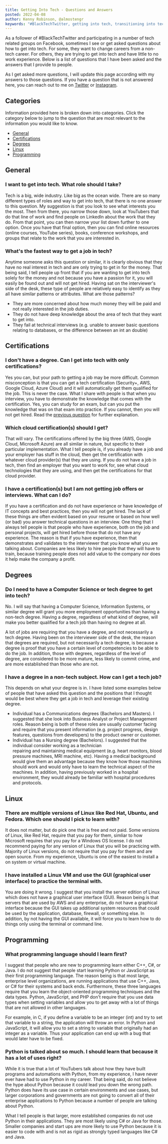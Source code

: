 ```yaml
---
title: Getting Into Tech - Questions and Answers
posted: 2022-04-08
author: Kenny Robinson, @almostengr
keywords: "#BlackTechTwitter, getting into tech, transitioning into tech, how to get into tech"
---
```


As a follower of #BlackTechTwitter and participating in a number of tech related groups on Facebook, sometimes 
I see or get asked questions about how to get into tech. For some, they want to change careers from a non-tech 
career. For others, they are trying to get into tech and have little to no work experience. Below is a list of 
questions that I have been asked and the answers that I provide to people.

As I get asked more questions, I will update this page according with my answers to those questions. If you have
a question that is not answered here, you can reach out to me on 
<a href="https://twitter.com/almostengr" target="_blank">Twitter</a> or
<a href="https://www.instagram.com/almostengr" target="_blank">Instagram</a>.

## Categories

Information provided here is broken down into categories. Click the category below to jump to the question that 
are most relevant to the information you would like to know.

* [General](#general)
* [Certifications](#certifications)
* [Degrees](#degrees)
* [Linux](#linux)
* [Programming](#programming)

## General

### I want to get into tech. What role should I take?

Tech is a big, wide industry. Like big as the ocean wide.
There are so many different types of roles and way to get into tech, that there is no one answer to this 
question. My suggestion is that you look to see what interests you the most. 
Then from there, you narrow those down, look at YouTubers that do that line of work and find people on LinkedIn
about the work that they do. From that point, you can then narrow your list down further to one option. 
Once you have that final option, then you can find online resources (online courses, YouTube series), 
books, conference workshops, and groups that relate to the work that you are interested in.

### What's the fastest way to get a job in tech?

Anytime someone asks this question or similar, it is clearly obvious that they have no real interest in tech 
and are only trying to get in for the money. That being said, I tell people up front that if you are 
wanting to get into tech solely for the money and not because you have a passion for it, you will easily be 
found out and will not get hired. Having sat on the interviewer's side of the desk, these type of people are 
relatively easy to identify as they all have similar patterns or attributes. What are those patterns? 

* They are more concerned about how much money they will be paid and not really interested in the job duties.
* They do not have deep knowledge about the area of tech that they want to get into.
* They fail at technical interviews (e.g. unable to answer basic questions relating to databases, or the 
difference between an int an double)

## Certifications

### I don't have a degree. Can I get into tech with only certifications?

Yes you can, but your path to getting a job may be more difficult. Common misconception is that you can get 
a tech certification (Security+, AWS, Google Cloud, Azure Cloud) and it will automatically get them 
qualified for the job. This is never the case. What I share with people is that when you interview, you have 
to demonstrate the knowledge that comes with the certification. Yes, you can study for an exam, but can you put 
the knowledge that was on that exam into practice. If you cannot, then you will not get hired. 
Read the [previous question](#do-i-need-to-have-a-computer-science-or-tech-degree-to-get-into-tech) for 
further explanation.

### Which cloud certification(s) should I get?

That will vary. The certifications offered by the big three (AWS, Google Cloud, Microsoft Azure) are all similar in nature, but 
specific to their particular implementation. What I tell people is, if you already have a job and your employer
has stuff in the cloud, then get the certification with whatever cloud provider(s) that they are using. If you 
do not have a job in tech, then find an employer that you want to work for, see what cloud technologies that they 
are using, and then get the certifications for that cloud provider.

### I have a certification(s) but I am not getting job offers or interviews. What can I do?

If you have a certification and do not have experience or have knowledge of IT concepts and best practices, 
then you will not get hired. The lack of these things are often evident based on your resume or based on
how well (or bad) you answer technical questions in an interview. One thing that I always tell people is that 
people who have experience, both on the job and personal projects, will get hired before those that do not 
have any experience. The reason is that if you have experience, then that demonstrates and validates to the 
interviewer that you know what you are talking about. Companies are less likely to hire people that they 
will have to train, because training people does not add value to the company nor does it help make 
the company a profit.

## Degrees

### Do I need to have a Computer Science or tech degree to get into tech? 

No. I will say that having a Computer Science, Information Systems, or similar degree will 
grant you more employment opportunities than having a non-tech degree. Having a degree, regardless of what 
kind of degree, will make you better qualified for a tech job than having no degree at all.

A lot of jobs are requiring that you have a degree, and not necessarily a tech degree. Having been on
the interviewer side of the desk, the reason that degrees are required, but not necessarily a tech degree, 
is because a degree is proof that you have a certain level of competencies to be able to do the job. In 
addition, those with degrees, regardless of the level of degree, are considered to be more mature, less likely 
to commit crime, and are more established than those who are not.

### I have a degree in a non-tech subject. How can I get a tech job?

This depends on what your degree is in. I have listed some examples below of people that have asked this question
and the positions that I thought would be best where they get a job in tech and leverage their existing degree.

* Individual has a Communications degrees (Bachelors and Masters). I suggested that she look into 
Business Analyst or Project Management roles. Reason being is both of these roles are usually customer facing and 
require that you present information (e.g. project progress, design features, questions from developers) to the 
product owner or customer. 
* Individual has a Nursing degree (Bachelors). I suggested that the individual consider working as a technician  
repairing and maintaining medical equipment (e.g. heart monitors, blood pressure machines, MRI machine, etc). 
Having a medical background would give them an advantage because they know how those machines should work and 
would only have to learn the technical aspect of the machines. In addition, having previously worked in a
hospital environment, they would already be familiar with hospital procedures and protocols. 

## Linux

### There are multiple versions of Linux like Red Hat, Ubuntu, and Fedora. Which one should I pick to learn with?

It does not matter, but do pick one that is free and not paid.
Some versions of Linux, like Red Hat, require that you pay for them, simliar to how Microsoft requires that you 
pay for a Windows OS license. I do not recommend paying for any version of Linux that you will be practicing with. 
Majority of Linux versions, do not require that you pay for them and are open source.
From my experience, Ubuntu is one of the easiest to install a on system or virtual machine.

### I have installed a Linux VM and use the GUI (graphical user interface) to practice the terminal with.

You are doing it wrong. I suggest that you install the server edition of Linux which does not have a graphical 
user interface (GUI). Reason being is that servers that are used by AWS and any enterprise, do not have a 
graphical interface because the GUI takes up additional system resources that could be used by the application, 
database, firewall, or something else. In addition, by not having the GUI available, it will force you to 
learn how to do things only using the terminal or command line.

## Programming 

### What programming language should I learn first? 

I suggest that people who are new to programming learn either C++, C#, or Java. I do not suggest that people start
learning Python or JavaScript as their first programming language. The reason being is that most large, enterprise
level organizations, are running applications that use C++, Java, or C# for their systems and back ends. Furthermore,
these three languages require that you learn the object-oriented programming techniques and the data types. Python, 
JavaScript, and PHP don't require that you use data types when setting variables and allow you to get away with 
a lot of things that are not allowed in other languages. 

For example, in C, if you define a variable to be an 
integer (int) and try to set that variable to a string, the application will throw an error. In Python and JavaScript, 
it will allow you to set a string to variable that originally had an integer as a variable. Thus your application can 
end up with a bug that would later have to be fixed.

### Python is talked about so much. I should learn that because it has a lot of uses right?

While it is true that a lot of YouTubers talk about how they have built programs and automations with Python, 
from my experience, I have never ever have had to use Python in my career. That being said, do not 
believe the hype about Python because it could lead you down the wrong path. Python does have its use case 
in certain environments and use cases, 
but larger corporations and governments are not going to convert all of their enterprise applications
to Python because a number of people are talking about Python. 

What I tell people is that larger, more established companies do not use Python in their applications. They are
most likely using C# or Java for those. Smaller companies and start ups are more likely to use Python because
it is easier to code with and is not as rigid as strongly typed languages like C# and Java.
